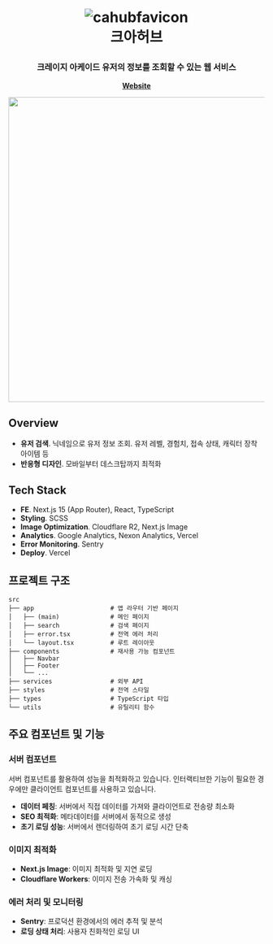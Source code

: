 <h1 align="center">

![cahubfavicon](https://github.com/user-attachments/assets/3a1dd842-5987-44ff-a0ed-dbcf30d06b0c)
<br>
크아허브
</h1>

<h3 align="center">
  크레이지 아케이드 유저의 정보를 조회할 수 있는 웹 서비스
</h3>

<p align="center">
	<strong>
		<a href="https://cahub.xyz">Website</a>
	</strong>
</p>

<p align="center">
	<img src=https://github.com/user-attachments/assets/4672fa77-a624-4058-8b09-cc810753ceeb width="600">
</p>


## Overview
- **유저 검색**. 닉네임으로 유저 정보 조회. 유저 레벨, 경험치, 접속 상태, 캐릭터 장착 아이템 등
- **반응형 디자인**. 모바일부터 데스크탑까지 최적화

## Tech Stack
- **FE**. Next.js 15 (App Router), React, TypeScript
- **Styling**. SCSS
- **Image Optimization**. Cloudflare R2, Next.js Image
- **Analytics**. Google Analytics, Nexon Analytics, Vercel
- **Error Monitoring**. Sentry
- **Deploy**. Vercel

## 프로젝트 구조

```text
src
├── app                     # 앱 라우터 기반 페이지
│   ├── (main)              # 메인 페이지
│   ├── search              # 검색 페이지
│   ├── error.tsx           # 전역 에러 처리
│   └── layout.tsx          # 루트 레이아웃
├── components              # 재사용 가능 컴포넌트
│   ├── Navbar              
│   ├── Footer              
│   └── ...
├── services                # 외부 API
├── styles                  # 전역 스타일
├── types                   # TypeScript 타입
└── utils                   # 유틸리티 함수
```

## 주요 컴포넌트 및 기능

### 서버 컴포넌트

서버 컴포넌트를 활용하여 성능을 최적화하고 있습니다.
인터랙티브한 기능이 필요한 경우에만 클라이언트 컴포넌트를 사용하고 있습니다.

- **데이터 페칭**: 서버에서 직접 데이터를 가져와 클라이언트로 전송량 최소화
- **SEO 최적화**: 메타데이터를 서버에서 동적으로 생성
- **초기 로딩 성능**: 서버에서 렌더링하여 초기 로딩 시간 단축

### 이미지 최적화

- **Next.js Image**: 이미지 최적화 및 지연 로딩
- **Cloudflare Workers**: 이미지 전송 가속화 및 캐싱

### 에러 처리 및 모니터링

- **Sentry**: 프로덕션 환경에서의 에러 추적 및 분석
- **로딩 상태 처리**: 사용자 친화적인 로딩 UI


